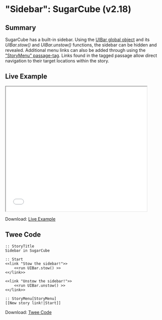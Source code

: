 # "Sidebar": SugarCube (v2.18)

## Summary

SugarCube has a built-in sidebar. Using the [UIBar global object](http://www.motoslave.net/sugarcube/2/docs/api-uibar.html) and its *UIBar.stow()* and *UIBar.unstow()* functions, the sidebar can be hidden and revealed. Additional menu links can also be added through using the ["StoryMenu" passage-tag](http://www.motoslave.net/sugarcube/2/docs/special-names.html#special-passages-storymenu). Links found in the tagged passage allow direct navigation to their target locations within the story.

## Live Example

<section>
<iframe src="sugarcube_sidebar_example.html" height=400 width=90%></iframe>


Download: <a href="sugarcube_sidebar_example.html" target="_blank">Live Example</a>
</section>

## Twee Code

```
:: StoryTitle
Sidebar in SugarCube

:: Start
<<link "Stow the sidebar!">>
	<<run UIBar.stow() >>
<</link>>

<<link "Unstow the sidebar!">>
	<<run UIBar.unstow() >>
<</link>>

:: StoryMenu[StoryMenu]
[[New story link!|Start]]

```

Download: <a href="sugarcube_sidebar_twee.txt" target="_blank">Twee Code</a>

